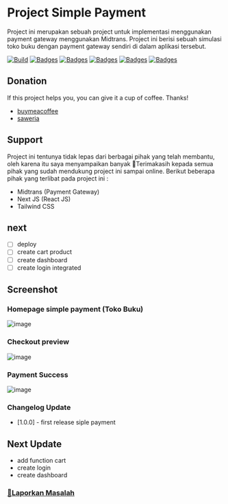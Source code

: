 # Project Simple Payment

Project ini merupakan sebuah project untuk implementasi menggunakan payment
gateway menggunakan Midtrans. Project ini berisi sebuah simulasi toko buku
dengan payment gateway sendiri di dalam aplikasi tersebut.

[![Build](https://img.shields.io/github/followers/fajriyan)](https://github.com/login?return_to=https%3A%2F%2Fgithub.com%2Ffajriyan)
[![Badges](https://img.shields.io/github/stars/fajriyan/simple-payment)]()
[![Badges](https://img.shields.io/github/languages/code-size/fajriyan/simple-payment)]()
[![Badges](https://img.shields.io/bower/l/react)]()
[![Badges](https://img.shields.io/github/directory-file-count/fajriyan/simple-payment)]()
[![Badges](https://img.shields.io/github/package-json/v/fajriyan/simple-payment?label=package%20json)]()

## Donation

If this project helps you, you can give it a cup of coffee. Thanks!

- [buymeacoffee](https://www.buymeacoffee.com/fajriyan)
- [saweria](https://saweria.co/fajriyan)

<!--!
## How to run it

Untuk menjalankan project ini kalian bisa melakukan dengan 2 cara, sebagai berikut :

### `Access Here (Online)`

Kalian bisa melakukan pengaksesan website secara online [disini](https://fajriyan.pages.dev/).


### `Download Project (Run Offline)`

Cara kedua bisa digunakan apabila ingin melakukan run dengan `offline` dengan langsung melakukan download project [disini](https://github.com/fajriyan/portfolio.git).
-->

## Support

Project ini tentunya tidak lepas dari berbagai pihak yang telah membantu, oleh
karena itu saya menyampaikan banyak 🙏Terimakasih kepada semua pihak yang sudah
mendukung project ini sampai online. Berikut beberapa pihak yang terlibat pada
project ini :

- Midtrans (Payment Gateway)
- Next JS (React JS)
- Tailwind CSS

## next 
- [ ] deploy
- [ ] create cart product
- [ ] create dashboard
- [ ] create login integrated

 ## Screenshot

### Homepage simple payment (Toko Buku)
![image](https://github.com/fajriyan/simple-payment/assets/56616688/6b371606-6b07-45f0-b939-65f84f5e268f)


### Checkout preview
![image](https://github.com/fajriyan/simple-payment/assets/56616688/08528ba8-5aa5-49f3-83f7-cfe2f4519fe1)

### Payment Success
![image](https://github.com/fajriyan/simple-payment/assets/56616688/f26facd3-5acd-4513-97e9-2bf2bb4e0fb1)



### Changelog Update

- [1.0.0] - first release siple payment

## Next Update
- add function cart
- create login
- create dashboard

### <a href="https://github.com/fajriyan/info-gempa/issues/new">📢Laporkan Masalah</a>
